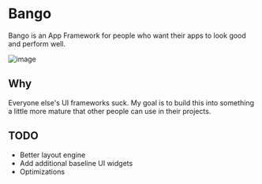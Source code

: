 # Bango

Bango is an App Framework for people who want their apps to look good and perform well.

![image](https://github.com/user-attachments/assets/c0b2952c-fa75-499b-8117-a4209d037263)

## Why

Everyone else's UI frameworks suck.
My goal is to build this into something a little more mature that other people can use in their projects.

## TODO

- Better layout engine
- Add additional baseline UI widgets
- Optimizations
